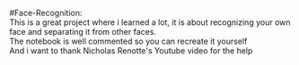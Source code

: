#Face-Recognition: <br>
This is a great project where i learned a lot, it is about recognizing your own face and separating it from other faces. <br>
The notebook is well commented so you can recreate it yourself <br>
And i want to thank Nicholas Renotte's Youtube video for the help
